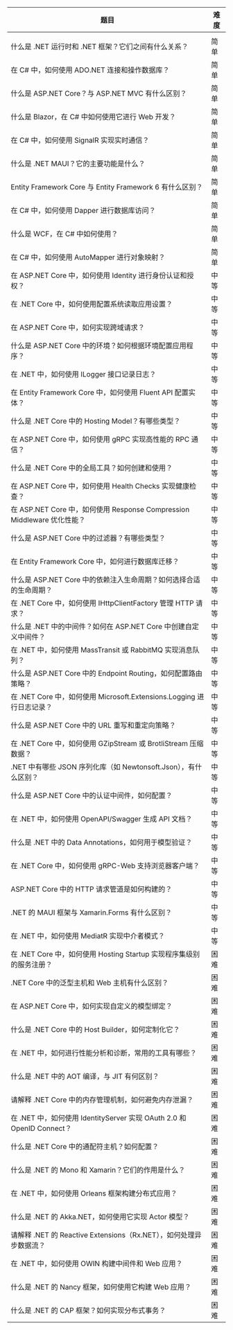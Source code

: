  

| 题目                                                         | 难度 |
| ------------------------------------------------------------ | ---- |
|                                                              |      |
| 什么是 .NET 运行时和 .NET 框架？它们之间有什么关系？         | 简单 |
| 在 C# 中，如何使用 ADO.NET 连接和操作数据库？                | 简单 |
| 什么是 ASP.NET Core？与 ASP.NET MVC 有什么区别？             | 简单 |
| 什么是 Blazor，在 C# 中如何使用它进行 Web 开发？             | 简单 |
| 在 C# 中，如何使用 SignalR 实现实时通信？                    | 简单 |
| 什么是 .NET MAUI？它的主要功能是什么？                       | 简单 |
| Entity Framework Core 与 Entity Framework 6 有什么区别？     | 简单 |
| 在 C# 中，如何使用 Dapper 进行数据库访问？                   | 简单 |
| 什么是 WCF，在 C# 中如何使用？                               | 简单 |
| 在 C# 中，如何使用 AutoMapper 进行对象映射？                 | 简单 |
| 在 ASP.NET Core 中，如何使用 Identity 进行身份认证和授权？   | 中等 |
| 在 .NET Core 中，如何使用配置系统读取应用设置？              | 中等 |
| 在 ASP.NET Core 中，如何实现跨域请求？                       | 中等 |
| 什么是 ASP.NET Core 中的环境？如何根据环境配置应用程序？     | 中等 |
| 在 .NET 中，如何使用 ILogger 接口记录日志？                  | 中等 |
| 在 Entity Framework Core 中，如何使用 Fluent API 配置实体？  | 中等 |
| 什么是 .NET Core 中的 Hosting Model？有哪些类型？            | 中等 |
| 在 ASP.NET Core 中，如何使用 gRPC 实现高性能的 RPC 通信？    | 中等 |
| 什么是 .NET Core 中的全局工具？如何创建和使用？              | 中等 |
| 在 ASP.NET Core 中，如何使用 Health Checks 实现健康检查？    | 中等 |
| 在 ASP.NET Core 中，如何使用 Response Compression Middleware 优化性能？ | 中等 |
| 什么是 ASP.NET Core 中的过滤器？有哪些类型？                 | 中等 |
| 在 Entity Framework Core 中，如何进行数据库迁移？            | 中等 |
| 什么是 ASP.NET Core 中的依赖注入生命周期？如何选择合适的生命周期？ | 中等 |
| 在 .NET Core 中，如何使用 IHttpClientFactory 管理 HTTP 请求？ | 中等 |
| 什么是 .NET 中的中间件？如何在 ASP.NET Core 中创建自定义中间件？ | 中等 |
| 在 .NET 中，如何使用 MassTransit 或 RabbitMQ 实现消息队列？  | 中等 |
| 什么是 ASP.NET Core 中的 Endpoint Routing，如何配置路由策略？ | 中等 |
| 在 .NET Core 中，如何使用 Microsoft.Extensions.Logging 进行日志记录？ | 中等 |
| 什么是 ASP.NET Core 中的 URL 重写和重定向策略？              | 中等 |
| 在 .NET Core 中，如何使用 GZipStream 或 BrotliStream 压缩数据？ | 中等 |
| .NET 中有哪些 JSON 序列化库（如 Newtonsoft.Json），有什么区别？ | 中等 |
| 什么是 ASP.NET Core 中的认证中间件，如何配置？               | 中等 |
| 在 .NET 中，如何使用 OpenAPI/Swagger 生成 API 文档？         | 中等 |
| 什么是 .NET 中的 Data Annotations，如何用于模型验证？        | 中等 |
| 在 .NET Core 中，如何使用 gRPC-Web 支持浏览器客户端？        | 中等 |
| ASP.NET Core 中的 HTTP 请求管道是如何构建的？                | 中等 |
| .NET 的 MAUI 框架与 Xamarin.Forms 有什么区别？               | 中等 |
| 在 .NET 中，如何使用 MediatR 实现中介者模式？                | 中等 |
| 在 .NET Core 中，如何使用 Hosting Startup 实现程序集级别的服务注册？ | 困难 |
| .NET Core 中的泛型主机和 Web 主机有什么区别？                | 困难 |
| 在 ASP.NET Core 中，如何实现自定义的模型绑定？               | 困难 |
| 什么是 .NET Core 中的 Host Builder，如何定制化它？           | 困难 |
| 在 .NET 中，如何进行性能分析和诊断，常用的工具有哪些？       | 困难 |
| 什么是 .NET 中的 AOT 编译，与 JIT 有何区别？                 | 困难 |
| 请解释 .NET Core 中的内存管理机制，如何避免内存泄漏？        | 困难 |
| 在 .NET 中，如何使用 IdentityServer 实现 OAuth 2.0 和 OpenID Connect？ | 困难 |
| 什么是 .NET Core 中的通配符主机？如何配置？                  | 困难 |
| 什么是 .NET 的 Mono 和 Xamarin？它们的作用是什么？           | 困难 |
| 在 .NET 中，如何使用 Orleans 框架构建分布式应用？            | 困难 |
| 什么是 .NET 的 Akka.NET，如何使用它实现 Actor 模型？         | 困难 |
| 请解释 .NET 的 Reactive Extensions（Rx.NET），如何处理异步数据流？ | 困难 |
| 在 .NET 中，如何使用 OWIN 构建中间件和 Web 应用？            | 困难 |
| 什么是 .NET 的 Nancy 框架，如何使用它构建 Web 应用？         | 困难 |
| 什么是 .NET 的 CAP 框架？如何实现分布式事务？                | 困难 |

